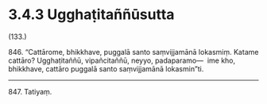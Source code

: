 # 3.4.3 Ugghaṭitaññūsutta

(133.)

846\. “Cattārome, bhikkhave, puggalā santo saṃvijjamānā lokasmiṃ. Katame cattāro? Ugghaṭitaññū, vipañcitaññū, neyyo, padaparamo—  ime kho, bhikkhave, cattāro puggalā santo saṃvijjamānā lokasmin”ti.

---

847\. Tatiyaṃ.
